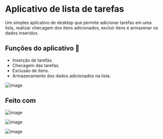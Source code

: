 # Aplicativo de lista de tarefas

Um simples aplicativo de desktop que permite adicionar tarefas em uma lista, realizar checagem dos itens adicionados, excluir itens e armazenar os dados inseridos.

## Funções do aplicativo 🎯

* Inserção de tarefas.
* Checagem das tarefas.
* Exclusão de itens.
* Armazenamento dos dados adicionados na lista.

![image](https://img.shields.io/badge/HTML-3498DB?style=for-the-badge&logo=html5&logoColor=white)

## Feito com

![image](https://img.shields.io/badge/HTML-3498DB?style=for-the-badge&logo=html5&logoColor=white)

![image](https://img.shields.io/badge/CSS-239120?&style=for-the-badge&logo=css3&logoColor=white)

![image](https://img.shields.io/badge/JavaScript-323330?style=for-the-badge&logo=javascript&logoColor=F7DF1E)
